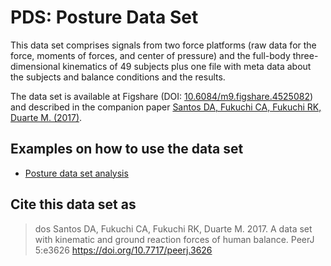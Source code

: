 PDS: Posture Data Set
====================

This data set comprises signals from two force platforms (raw data for the force, moments of forces, and center of pressure) and the full-body three-dimensional kinematics of 49 subjects plus one file with meta data about the subjects and balance conditions and the results. 

The data set is available at Figshare (DOI: [10.6084/m9.figshare.4525082](https://dx.doi.org/10.6084/m9.figshare.4525082)) and described in the companion paper [Santos DA, Fukuchi CA, Fukuchi RK, Duarte M. (2017)](https://peerj.com/articles/3626/). 

## Examples on how to use the data set  
 - [Posture data set analysis](http://nbviewer.jupyter.org/github/BMClab/datasets/blob/master/PDS/notebooks/PostureDataset.ipynb)  

## Cite this data set as 
> dos Santos DA, Fukuchi CA, Fukuchi RK, Duarte M. 2017. A data set with kinematic and ground reaction forces of human balance. PeerJ 5:e3626 https://doi.org/10.7717/peerj.3626
